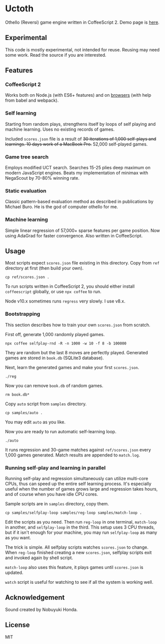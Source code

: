 # Uctoth

Othello (Reversi) game engine written in CoffeeScript 2.
Demo page is [here](https://ts1.github.io/uctoth/).

## Experimental

This code is mostly experimental, not intended for reuse.
Reusing may need some work.
Read the source if you are interested.

## Features

### CoffeeScript 2

Works both on Node.js (with ES6+ features) and on [browsers](https://ts1.github.io/uctoth/) (with help from babel and webpack).

### Self learning

Starting from random plays, strengthens itself by loops of self playing and
machine learning.
Uses no existing records of games.

Included `scores.json` file is a result of ~~30 iterations of 1,000 self-plays
and learnings.
10 days work of a MacBook Pro.~~ 52,000 self-played games.

### Game tree search

Employs modified UCT search.
Searches 15-25 plies deep maximum on modern JavaScript engines.
Beats my implementation of minimax with NegaScout by 70-80% winning rate.

### Static evaluation

Classic pattern-based evaluation method as described in publications by Michael Buro.
He is the god of computer othello for me.

### Machine learning

Simple linear regression of 57,000+ sparse features per game position.
Now using AdaGrad for faster convergence.
Also written in CoffeeScript.

## Usage

Most scripts expect `scores.json` file existing in this directory.
Copy from `ref` directory at first (then build your own).

```
cp ref/scores.json .
```

To run scripts written in CoffeeScript 2, you should either install
`coffeescript` globally, or use `npx coffee` to run.

Node v10.x sometimes runs `regress` very slowly. I use v8.x.

### Bootstrapping

This section describes how to train your own `scores.json` from scratch.

First off, generate 1,000 randomly played games.

```
npx coffee selfplay-rnd -R -n 1000 -w 10 -f 8 -b 100000
```

They are random but the last 8 moves are perfectly played.
Generated games are stored in `book.db` (SQLite3 database).

Next, learn the generated games and make your first `scores.json`.

```
./reg
```

Now you can remove `book.db` of random games.

```
rm book.db*
```

Copy `auto` script from `samples` directory.

```
cp samples/auto .
```

You may edit `auto` as you like.

Now you are ready to run automatic self-learning loop.

```
./auto
```

It runs regression and 30-game matches against `ref/scores.json`
every 1,000 games generated.
Match results are appended to `match.log`.

### Running self-play and learning in parallel

Running self-play and regression simultaneously can utilize multi-core CPUs,
thus can speed up the entire self learning process.
It's especially useful when the number of games grows large and regression takes
hours, and of course when you have idle CPU cores.

Sample scripts are in `samples` directory, copy them.

```
cp samples/selfplay-loop samples/reg-loop samples/match-loop .
```

Edit the scripts as you need.
Then run `reg-loop` in one terminal, `match-loop` in another, and
`selfplay-loop` in the third.
This setup uses 3 CPU threads, but if it isn't enough for your machine,
you may run `selfplay-loop` as many as you want.

The trick is simple.
All selfplay scripts watches `scores.json` to change.
When `reg-loop` finished creating a new `scores.json`, selfplay scripts exit
and invoked again by shell script.

`match-loop` also uses this feature, it plays games until `scores.json` is
updated.

`watch` script is useful for watching to see if all the system is working well.

## Acknowledgement

Sound created by Nobuyuki Honda.

## License

MIT

